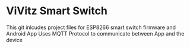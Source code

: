 # ViVitz Smart Switch

This git inlcudes project files for ESP8266 smart switch firmware and Android App
Uses MQTT Protocol to communicate between App and the device
